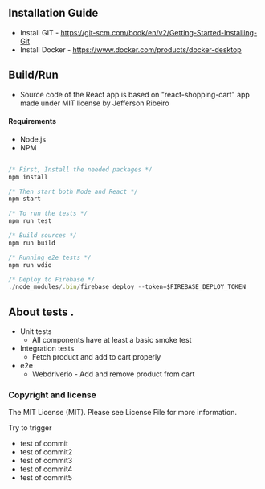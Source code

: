 ## Installation Guide
- Install GIT - https://git-scm.com/book/en/v2/Getting-Started-Installing-Git
- Install Docker - https://www.docker.com/products/docker-desktop

## Build/Run
- Source code of the React app is based on "react-shopping-cart" app made under MIT license by Jefferson Ribeiro

#### Requirements

- Node.js
- NPM

```javascript

/* First, Install the needed packages */
npm install

/* Then start both Node and React */
npm start

/* To run the tests */
npm run test

/* Build sources */
npm run build

/* Running e2e tests */
npm run wdio

/* Deploy to Firebase */
./node_modules/.bin/firebase deploy --token=$FIREBASE_DEPLOY_TOKEN


```

## About tests .

- Unit tests
  - All components have at least a basic smoke test
- Integration tests
  - Fetch product and add to cart properly
- e2e
  - Webdriverio - Add and remove product from cart

### Copyright and license

The MIT License (MIT). Please see License File for more information.

Try to trigger

- test of commit
- test of commit2
- test of commit3
- test of commit4
- test of commit5